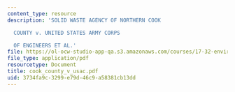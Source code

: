 ```yaml
---
content_type: resource
description: 'SOLID WASTE AGENCY OF NORTHERN COOK

  COUNTY v. UNITED STATES ARMY CORPS

  OF ENGINEERS ET AL.'
file: https://ol-ocw-studio-app-qa.s3.amazonaws.com/courses/17-32-environmental-politics-and-policy-spring-2003/3734fa9c3299e79d46c9a58381cb13dd_cook_county_v_usac.pdf
file_type: application/pdf
resourcetype: Document
title: cook_county_v_usac.pdf
uid: 3734fa9c-3299-e79d-46c9-a58381cb13dd
---
```

